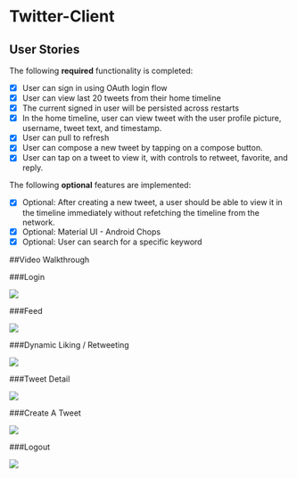 # Twitter-Client

## User Stories

The following **required** functionality is completed:

* [X] User can sign in using OAuth login flow
* [X] User can view last 20 tweets from their home timeline
* [X] The current signed in user will be persisted across restarts
* [X] In the home timeline, user can view tweet with the user profile picture, username, tweet text, and timestamp. 
* [X] User can pull to refresh
* [X] User can compose a new tweet by tapping on a compose button.
* [X] User can tap on a tweet to view it, with controls to retweet, favorite, and reply.

The following **optional** features are implemented:

* [X] Optional: After creating a new tweet, a user should be able to view it in the timeline immediately without refetching the timeline from the network.
* [X] Optional: Material UI - Android Chops
* [X] Optional: User can search for a specific keyword

##Video Walkthrough

###Login

![](http://i.giphy.com/Zsz7EDhDRlpS0.gif)

###Feed

![](http://i.giphy.com/uhy4rRJPUx8Bi.gif)

###Dynamic Liking / Retweeting

![](http://i.giphy.com/MQ4D7q5YN0os8.gif)

###Tweet Detail

![](http://i.giphy.com/ykSHFLsNO5vOg.gif)

###Create A Tweet

![](http://i.giphy.com/jmclC7ovHGbQY.gif)

###Logout

![](http://i.giphy.com/v2fkm6Dy32jNS.gif)
